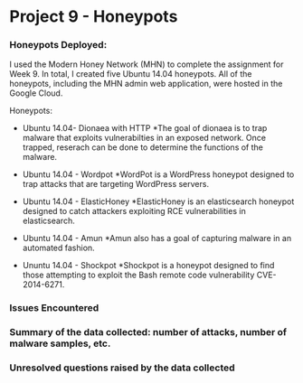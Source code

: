 # Project 9 - Honeypots


### Honeypots Deployed: 

  I used the Modern Honey Network (MHN) to complete the assignment for Week 9. In total, I created five Ubuntu 14.04 honeypots. All of the honeypots, including the MHN admin web application, were hosted in the Google Cloud.

Honeypots: 
* Ubuntu 14.04- Dionaea with HTTP
*The goal of dionaea is to trap malware that exploits vulnerabilties in an exposed network. Once trapped, reserach can be done to determine the functions of the malware.

* Ubuntu 14.04 - Wordpot 
*WordPot is a WordPress honeypot designed to trap attacks that are targeting WordPress servers.

* Ubuntu 14.04 - ElasticHoney
*ElasticHoney is an elasticsearch honeypot designed to catch attackers exploiting RCE vulnerabilities in elasticsearch.

* Ubuntu 14.04 - Amun
*Amun also has a goal of capturing malware in an automated fashion.

* Ununtu 14.04 - Shockpot
*Shockpot is a honeypot designed to find those attempting to exploit the Bash remote code vulnerability CVE-2014-6271.


### Issues Encountered

### Summary of the data collected: number of attacks, number of malware samples, etc.

### Unresolved questions raised by the data collected
